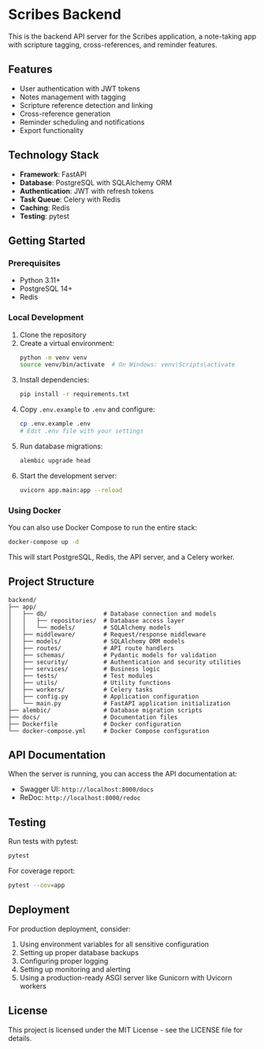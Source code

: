 # Scribes Backend

This is the backend API server for the Scribes application, a note-taking app with scripture tagging, cross-references, and reminder features.

## Features

- User authentication with JWT tokens
- Notes management with tagging
- Scripture reference detection and linking
- Cross-reference generation
- Reminder scheduling and notifications
- Export functionality

## Technology Stack

- **Framework**: FastAPI
- **Database**: PostgreSQL with SQLAlchemy ORM
- **Authentication**: JWT with refresh tokens
- **Task Queue**: Celery with Redis
- **Caching**: Redis
- **Testing**: pytest

## Getting Started

### Prerequisites

- Python 3.11+
- PostgreSQL 14+
- Redis

### Local Development

1. Clone the repository
2. Create a virtual environment:
   ```bash
   python -m venv venv
   source venv/bin/activate  # On Windows: venv\Scripts\activate
   ```
3. Install dependencies:
   ```bash
   pip install -r requirements.txt
   ```
4. Copy `.env.example` to `.env` and configure:
   ```bash
   cp .env.example .env
   # Edit .env file with your settings
   ```
5. Run database migrations:
   ```bash
   alembic upgrade head
   ```
6. Start the development server:
   ```bash
   uvicorn app.main:app --reload
   ```

### Using Docker

You can also use Docker Compose to run the entire stack:

```bash
docker-compose up -d
```

This will start PostgreSQL, Redis, the API server, and a Celery worker.

## Project Structure

```
backend/
├── app/
│   ├── db/                # Database connection and models
│   │   ├── repositories/  # Database access layer
│   │   └── models/        # SQLAlchemy models
│   ├── middleware/        # Request/response middleware
│   ├── models/            # SQLAlchemy ORM models
│   ├── routes/            # API route handlers
│   ├── schemas/           # Pydantic models for validation
│   ├── security/          # Authentication and security utilities
│   ├── services/          # Business logic
│   ├── tests/             # Test modules
│   ├── utils/             # Utility functions
│   ├── workers/           # Celery tasks
│   ├── config.py          # Application configuration
│   └── main.py            # FastAPI application initialization
├── alembic/               # Database migration scripts
├── docs/                  # Documentation files
├── Dockerfile             # Docker configuration
└── docker-compose.yml     # Docker Compose configuration
```

## API Documentation

When the server is running, you can access the API documentation at:

- Swagger UI: `http://localhost:8000/docs`
- ReDoc: `http://localhost:8000/redoc`

## Testing

Run tests with pytest:

```bash
pytest
```

For coverage report:

```bash
pytest --cov=app
```

## Deployment

For production deployment, consider:

1. Using environment variables for all sensitive configuration
2. Setting up proper database backups
3. Configuring proper logging
4. Setting up monitoring and alerting
5. Using a production-ready ASGI server like Gunicorn with Uvicorn workers

## License

This project is licensed under the MIT License - see the LICENSE file for details.
